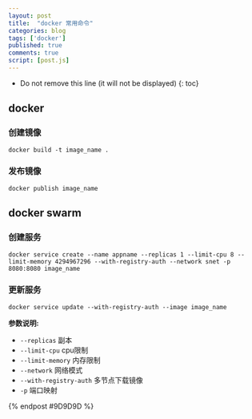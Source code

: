 ```yaml
---
layout: post
title:  "docker 常用命令"
categories: blog
tags: ['docker']
published: true
comments: true
script: [post.js]
---
```


* Do not remove this line (it will not be displayed)
{: toc}

## docker

### 创建镜像

```
docker build -t image_name .

```

### 发布镜像

```
docker publish image_name
```

## docker swarm

### 创建服务

```
docker service create --name appname --replicas 1 --limit-cpu 8 --limit-memory 4294967296 --with-registry-auth --network snet -p 8080:8080 image_name
```

### 更新服务

```
docker service update --with-registry-auth --image image_name
```


**参数说明:**

* `--replicas` 副本
* `--limit-cpu` cpu限制
* `--limit-memory` 内存限制
* `--network` 网络模式
* `--with-registry-auth` 多节点下载镜像
* `-p` 端口映射

{% endpost #9D9D9D %}


